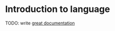 # Introduction to language

TODO: write [great documentation](http://jacobian.org/writing/great-documentation/what-to-write/)
